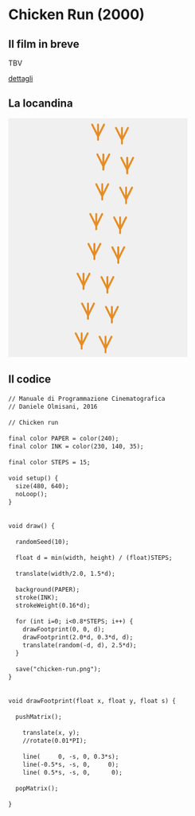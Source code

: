 # Chicken Run (2000)



## Il film in breve
TBV

[dettagli](https://www.imdb.com/title/tt0120630/)

## La locandina
<img src="chicken-run.png"  width="360px" title="Chicken Run">


## Il codice
```processing
// Manuale di Programmazione Cinematografica
// Daniele Olmisani, 2016

// Chicken run

final color PAPER = color(240);
final color INK = color(230, 140, 35);

final color STEPS = 15;

void setup() {
  size(480, 640);
  noLoop();
}


void draw() {

  randomSeed(10);
  
  float d = min(width, height) / (float)STEPS;
  
  translate(width/2.0, 1.5*d);
  
  background(PAPER);
  stroke(INK);
  strokeWeight(0.16*d);
  
  for (int i=0; i<0.8*STEPS; i++) {
    drawFootprint(0, 0, d);
    drawFootprint(2.0*d, 0.3*d, d);
    translate(random(-d, d), 2.5*d);
  }
  
  save("chicken-run.png");
}


void drawFootprint(float x, float y, float s) {
  
  pushMatrix();
  
    translate(x, y);
    //rotate(0.01*PI);
    
    line(     0, -s, 0, 0.3*s);
    line(-0.5*s, -s, 0,     0);
    line( 0.5*s, -s, 0,      0);
  
  popMatrix();
  
}
```
